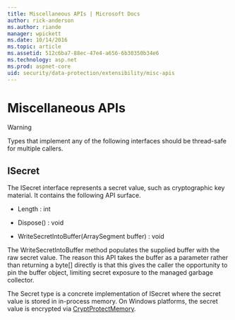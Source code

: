 ```yaml
---
title: Miscellaneous APIs | Microsoft Docs
author: rick-anderson
ms.author: riande
manager: wpickett
ms.date: 10/14/2016
ms.topic: article
ms.assetid: 512c6ba7-88ec-47e4-a656-6b30350b34e6
ms.technology: asp.net
ms.prod: aspnet-core
uid: security/data-protection/extensibility/misc-apis
---
```

# Miscellaneous APIs

<a name=data-protection-extensibility-mics-apis></a>

>[!WARNING]
> Types that implement any of the following interfaces should be thread-safe for multiple callers.

## ISecret

The ISecret interface represents a secret value, such as cryptographic key material. It contains the following API surface.

* Length : int

* Dispose() : void

* WriteSecretIntoBuffer(ArraySegment<byte> buffer) : void

The WriteSecretIntoBuffer method populates the supplied buffer with the raw secret value. The reason this API takes the buffer as a parameter rather than returning a byte[] directly is that this gives the caller the opportunity to pin the buffer object, limiting secret exposure to the managed garbage collector.

The Secret type is a concrete implementation of ISecret where the secret value is stored in in-process memory. On Windows platforms, the secret value is encrypted via [CryptProtectMemory](https://msdn.microsoft.com/en-us/library/windows/desktop/aa380262(v=vs.85).aspx).
